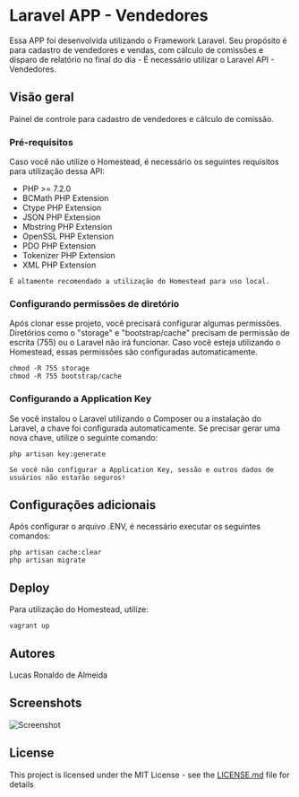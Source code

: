 # Laravel APP - Vendedores

Essa APP foi desenvolvida utilizando o Framework Laravel. Seu propósito é para cadastro de vendedores e vendas, com cálculo de comissões e disparo de relatório no final do dia - É necessário utilizar o Laravel API - Vendedores.  
  
## Visão geral

Painel de controle para cadastro de vendedores e cálculo de comissão.

### Pré-requisitos

Caso você não utilize o Homestead, é necessário os seguintes requisitos para utilização dessa API:

- PHP >= 7.2.0
- BCMath PHP Extension
- Ctype PHP Extension
- JSON PHP Extension
- Mbstring PHP Extension
- OpenSSL PHP Extension
- PDO PHP Extension
- Tokenizer PHP Extension
- XML PHP Extension

```
É altamente recomendado a utilização do Homestead para uso local.
```

### Configurando permissões de diretório

Após clonar esse projeto, você precisará configurar algumas permissões. Diretórios como o "storage" e "bootstrap/cache" precisam de permissão de escrita (755) ou o Laravel não irá funcionar. Caso você esteja utilizando o Homestead, essas permissões são configuradas automaticamente.

```
chmod -R 755 storage
chmod -R 755 bootstrap/cache
```

### Configurando a Application Key

Se você instalou o Laravel utilizando o Composer ou a instalação do Laravel, a chave foi configurada automaticamente. Se precisar gerar uma nova chave, utilize o seguinte comando:

```
php artisan key:generate

Se você não configurar a Application Key, sessão e outros dados de usuários não estarão seguros!
```

## Configurações adicionais

Após configurar o arquivo .ENV, é necessário executar os seguintes comandos:

```
php artisan cache:clear
php artisan migrate
```

## Deploy

Para utilização do Homestead, utilize:

```
vagrant up
```

## Autores

Lucas Ronaldo de Almeida  
  
## Screenshots  
  
![Screenshot](relatorio_vendas.png)

## License

This project is licensed under the MIT License - see the [LICENSE.md](LICENSE.md) file for details
